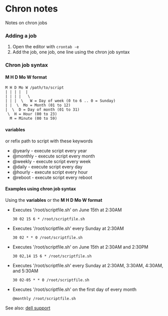 # Chron notes

Notes on chron jobs

### Adding a job

1. Open the editor with `crontab -e`
2. Add the job, one job, one line using the chron job syntax 


### Chron job syntax


#### M H D Mo W format
```
M H D Mo W /path/to/script
| | | |  | 
| | | |   \
| | |  \   W = Day of week (0 to 6 .. 0 = Sunday)  
| |  \  Mo = Month (01 to 12)
|  \  D = Day of month (01 to 31)
 \  H = Hour (00 to 23)
  M = Minute (00 to 59)
```

#### variables

or refix path to script with these keywords
- @yearly - execute script every year
- @monthly - execute script every month
- @weekly - execute script every week
- @daily - execute script every day
- @hourly - execute script every hour
- @reboot - execute script every reboot

#### Examples using chron job syntax

Using the **variables** or the **M H D Mo W format**
 
 - Executes '/root/scriptfile.sh' on June 15th at 2:30AM
   ```
   30 02 15 6 * /root/scriptfile.sh
   ```
- Executes '/root/scriptfile.sh' every Sunday at 2:30AM
   ```
   30 02 * * 0 /root/scriptfile.sh
   ```
- Executes '/root/scriptfile.sh' on June 15th at 2:30AM and 2:30PM
   ```
   30 02,14 15 6 * /root/scriptfile.sh
   ```
- Executes '/root/scriptfile.sh' every Sunday at 2:30AM, 3:30AM, 4:30AM, and 5:30AM
   ```
   30 02-05 * * 0 /root/scriptfile.sh
   ```
- Executes '/root/scriptfile.sh' on the first day of every month
   ```
   @monthly /root/scriptfile.sh
   ```





See also: 
[dell support]

[dell support]: https://www.dell.com/support/kbdoc/en-is/000177157/how-to-configure-cron-jobs-on-redhat-enterprise-linux-rhel-6#issue1